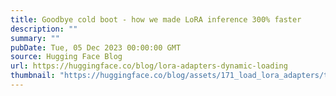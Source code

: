 ```yaml
---
title: Goodbye cold boot - how we made LoRA inference 300% faster
description: ""
summary: ""
pubDate: Tue, 05 Dec 2023 00:00:00 GMT
source: Hugging Face Blog
url: https://huggingface.co/blog/lora-adapters-dynamic-loading
thumbnail: "https://huggingface.co/blog/assets/171_load_lora_adapters/thumbnail3.png"
---
```


